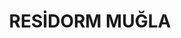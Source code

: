 ---
title: RESİDORM MUĞLA
image: https://www.residorm.com/wp-content/webp-express/webp-images/uploads/2015/06/residorm_mugla_bina1.jpg.webp
link: /
phone: (0252) 999 1 666
localPhone: 0530 415 02 10
address: Muğla Sıtkı Koçman Üniversitesi Kampüsü 304. Sok. No.2/1 Kötekli Mah. Merkez Muğla
logo: https://www.residorm.com/wp-content/webp-express/webp-images/uploads/2020/07/mugla_universitesi_logo-.jpg.webp
university: Muğla Sıtkı Koçman Üniversitesi
campus: Kötekli Kampüsü
---